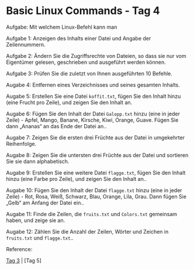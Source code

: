 # Basic Linux Commands - Tag 4


Aufgabe: Mit welchem Linux-Befehl kann man

Aufgabe 1: Anzeigen des Inhalts einer Datei und Angabe der Zeilennummern.

Aufgabe 2: Ändern Sie die Zugriffsrechte von Dateien, so dass sie nur vom Eigentümer gelesen, geschrieben und ausgeführt werden können.

Aufgabe 3: Prüfen Sie die zuletzt von Ihnen ausgeführten 10 Befehle.

Augabe  4: Entfernen eines Verzeichnisses und seines gesamten Inhalts.

Augabe  5: Erstellen Sie eine Datei `koffit.txt`, fügen Sie den Inhalt hinzu (eine Frucht pro Zeile), und zeigen Sie den Inhalt an.

Augabe  6: Fügen Sie den Inhalt der Datei `Galopp.txt` hinzu (eine in jeder Zeile) - Apfel, Mango, Banane, Kirsche, Kiwi, Orange, Guave. Fügen Sie dann „Ananas“ an das Ende der Datei an..

Augabe  7: Zeigen Sie die ersten drei Früchte aus der Datei in umgekehrter Reihenfolge.

Augabe  8: Zeigen Sie die untersten drei Früchte aus der Datei und sortieren Sie sie dann alphabetisch.

Augabe  9: Erstellen Sie eine weitere Datei `flagge.txt`, fügen Sie den Inhalt hinzu (eine Farbe pro Zeile), und zeigen Sie den Inhalt an..

Augabe  10: Fügen Sie den Inhalt der Datei `flagge.txt` hinzu (eine in jeder Zeile) - Rot, Rosa, Weiß, Schwarz, Blau, Orange, Lila, Grau. Dann fügen Sie „Gelb“ am Anfang der Datei ein..

Augabe  11: Finde die Zeilen, die `fruits.txt` und `Colors.txt` gemeinsam haben, und zeige sie an.

Augabe  12: Zählen Sie die Anzahl der Zeilen, Wörter und Zeichen in `fruits.txt` und `flagge.txt`..


Reference:



[Tag 3](https://github.com/aboudou123/DevOps-im-Galopp/blob/main/Tag%203/Dateien%20mit%20Vim%20erstellen.md) | [Tag 5]
